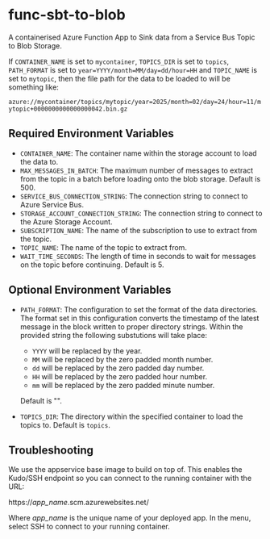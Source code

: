# func-sbt-to-blob
A containerised Azure Function App to Sink data from a Service Bus Topic to
Blob Storage.

If `CONTAINER_NAME` is set to `mycontainer`, `TOPICS_DIR` is set to `topics`,
`PATH_FORMAT` is set to `year=YYYY/month=MM/day=dd/hour=HH` and
`TOPIC_NAME` is set to `mytopic`, then the file path for the data to be
loaded to will be something like:

`azure://mycontainer/topics/mytopic/year=2025/month=02/day=24/hour=11/mytopic+0000000000000000042.bin.gz`

## Required Environment Variables

- `CONTAINER_NAME`: The container name within the storage account to load
  the data to.
- `MAX_MESSAGES_IN_BATCH`: The maximum number of messages to extract from the
  topic in a batch before loading onto the blob storage.  Default is 500.
- `SERVICE_BUS_CONNECTION_STRING`:  The connection string to connect to Azure
  Service Bus.
- `STORAGE_ACCOUNT_CONNECTION_STRING`: The connection string to connect to
  the Azure Storage Account.
- `SUBSCRIPTION_NAME`:  The name of the subscription to use to extract from
  the topic.
- `TOPIC_NAME`:  The name of the topic to extract from.
- `WAIT_TIME_SECONDS`: The length of time in seconds to wait for messages on
  the topic before continuing.  Default is 5.

## Optional Environment Variables

- `PATH_FORMAT`: The configuration to set the format of the data directories.
  The format set in this configuration converts the timestamp of the latest
  message in the block written to proper directory strings.  Within the
  provided string the following substutions will take place:
    - `YYYY` will be replaced by the year.
    - `MM` will be replaced by the zero padded month number.
    - `dd` will be replaced by the zero padded day number.
    - `HH` will be replaced by the zero padded hour number.
    - `mm` will be replaced by the zero padded minute number.

  Default is "".
- `TOPICS_DIR`: The directory within the specified container to load the
  topics to.  Default is `topics`.

## Troubleshooting

We use the appservice base image to build on top of.  This enables the
Kudo/SSH endpoint so you can connect to the running container with the
URL:

  https://_app_name_.scm.azurewebsites.net/

Where _app_name_ is the unique name of your deployed app.  In the menu,
select SSH to connect to your running container.
